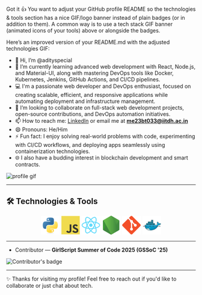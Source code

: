 Got it 👍 You want to adjust your GitHub profile README so the technologies & tools section has a nice GIF/logo banner instead of plain badges (or in addition to them). A common way is to use a tech stack GIF banner (animated icons of your tools) above or alongside the badges.

Here’s an improved version of your README.md with the adjusted technologies GIF:

- 👋 Hi, I’m @adityspecial  
- 🌱 I’m currently learning advanced web development with React, Node.js, and Material-UI, along with mastering DevOps tools like Docker, Kubernetes, Jenkins, GitHub Actions, and CI/CD pipelines.  
- 💻 I'm a passionate web developer and DevOps enthusiast, focused on creating scalable, efficient, and responsive applications while automating deployment and infrastructure management.  
- 💞️ I’m looking to collaborate on full-stack web development projects, open-source contributions, and DevOps automation initiatives.  
- 📫 How to reach me: [LinkedIn](https://www.linkedin.com/in/aditya-mishra-730399287/) or email me at **me23bt033@iitdh.ac.in**  
- 😄 Pronouns: He/Him  
- ⚡ Fun fact: I enjoy solving real-world problems with code, experimenting with CI/CD workflows, and deploying apps seamlessly using containerization technologies.  
- 🌐 I also have a budding interest in blockchain development and smart contracts.  

![profile gif](https://github.com/user-attachments/assets/66a80d48-65c9-49af-8b9a-d8ec26a944ad)

---

## 🛠️ Technologies & Tools  

<p align="center">
  <img src="https://github.com/devicons/devicon/blob/master/icons/python/python-original.svg" alt="Python" width="50" height="50"/> 
  <img src="https://github.com/devicons/devicon/blob/master/icons/javascript/javascript-original.svg" alt="JavaScript" width="50" height="50"/> 
  <img src="https://github.com/devicons/devicon/blob/master/icons/react/react-original.svg" alt="React" width="50" height="50"/> 
  <img src="https://github.com/devicons/devicon/blob/master/icons/nodejs/nodejs-original.svg" alt="Node.js" width="50" height="50"/> 
  <img src="https://github.com/devicons/devicon/blob/master/icons/git/git-original.svg" alt="Git" width="50" height="50"/> 
  <img src="https://github.com/devicons/devicon/blob/master/icons/docker/docker-original.svg" alt="Docker" width="50" height="50"/> 
</p>

---

- Contributor — **GirlScript Summer of Code 2025 (GSSoC '25)**  

![Contributor's badge](https://github.com/user-attachments/assets/b3b6e2bc-d962-4692-891d-08e5638ba9e2)

---

✨ Thanks for visiting my profile! Feel free to reach out if you'd like to collaborate or just chat about tech.

